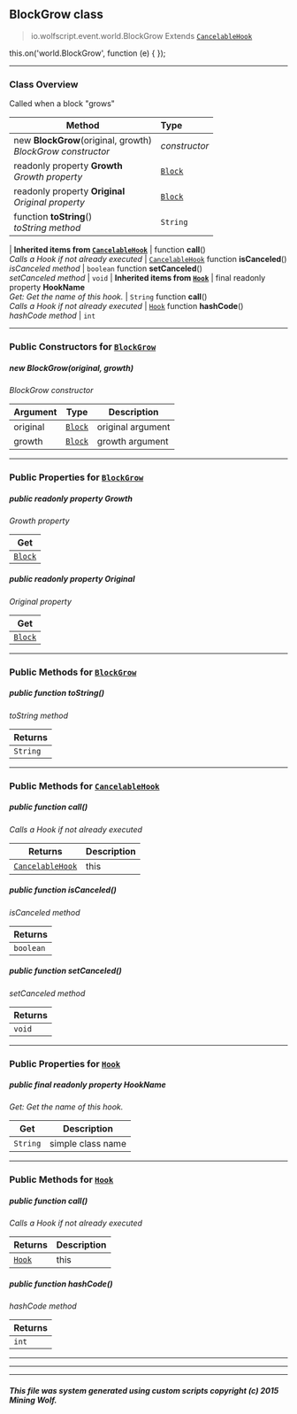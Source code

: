 ## BlockGrow __class__

>io.wolfscript.event.world.BlockGrow
>Extends [`CancelableHook`](../../hook/CancelableHook.md)

this.on('world.BlockGrow', function (e) { });

---

### Class Overview

Called when a block "grows"

Method | Type   
--- | :--- 
new __BlockGrow__(original, growth) <br> _BlockGrow constructor_ | _constructor_
 readonly property __Growth__ <br> _Growth property_ | [`Block`](../../api/world/blocks/Block.md)
 readonly property __Original__ <br> _Original property_ | [`Block`](../../api/world/blocks/Block.md)
 function __toString__() <br> _toString method_ | `String`
 |
__Inherited items from [`CancelableHook`](../../hook/CancelableHook.md)__ |
 function __call__() <br> _Calls a Hook if not already executed_ | [`CancelableHook`](../../hook/CancelableHook.md)
 function __isCanceled__() <br> _isCanceled method_ | `boolean`
 function __setCanceled__() <br> _setCanceled method_ | `void`
 |
__Inherited items from [`Hook`](../../hook/Hook.md)__ |
final readonly property __HookName__ <br> _Get: Get the name of this hook._ | `String`
 function __call__() <br> _Calls a Hook if not already executed_ | [`Hook`](../../hook/Hook.md)
 function __hashCode__() <br> _hashCode method_ | `int`







---

### Public Constructors for [`BlockGrow`](BlockGrow.md)

##### <a id='blockgrow'></a>new __BlockGrow__(original, growth) 

_BlockGrow constructor_

Argument | Type | Description  
--- | --- | --- 
original | [`Block`](../../api/world/blocks/Block.md) | original argument
growth | [`Block`](../../api/world/blocks/Block.md) | growth argument

---

### Public Properties for [`BlockGrow`](BlockGrow.md)

##### <a id='growth'></a>public  readonly property __Growth__

_Growth property_

Get | 
--- | 
[`Block`](../../api/world/blocks/Block.md) |



##### <a id='original'></a>public  readonly property __Original__

_Original property_

Get | 
--- | 
[`Block`](../../api/world/blocks/Block.md) |



---

### Public Methods for [`BlockGrow`](BlockGrow.md)

##### <a id='tostring'></a>public  function __toString__()

_toString method_

Returns | 
--- | 
`String` |


---

### Public Methods for [`CancelableHook`](../../hook/CancelableHook.md)

##### <a id='call'></a>public  function __call__()

_Calls a Hook if not already executed_

Returns | Description
--- | --- 
[`CancelableHook`](../../hook/CancelableHook.md) | this


##### <a id='iscanceled'></a>public  function __isCanceled__()

_isCanceled method_

Returns | 
--- | 
`boolean` |


##### <a id='setcanceled'></a>public  function __setCanceled__()

_setCanceled method_

Returns | 
--- | 
`void` |


---

### Public Properties for [`Hook`](../../hook/Hook.md)

##### <a id='hookname'></a>public final readonly property __HookName__

_Get: Get the name of this hook._

Get | Description
--- | --- 
`String` | simple class name



---

### Public Methods for [`Hook`](../../hook/Hook.md)

##### <a id='call'></a>public  function __call__()

_Calls a Hook if not already executed_

Returns | Description
--- | --- 
[`Hook`](../../hook/Hook.md) | this


##### <a id='hashcode'></a>public  function __hashCode__()

_hashCode method_

Returns | 
--- | 
`int` |


---


---


---


##### This file was system generated using custom scripts copyright (c) 2015 Mining Wolf.
	

